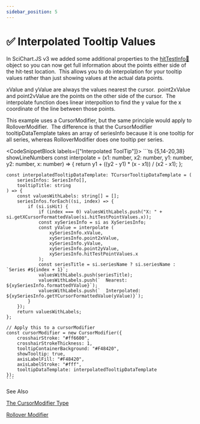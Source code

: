 ```yaml
---
sidebar_position: 5
---
```


# ✅ Interpolated Tooltip Values

In SciChart.JS v3 we added some additional properties to the [hitTestInfo:blue_book:](https://www.scichart.com/documentation/js/current/typedoc/classes/hittestinfo.html) object so you can now get full information about the points either side of the hit-test location.  This allows you to do interpolation for your tooltip values rather than just showing values at the actual data points. 

xValue and yValue are always the values nearest the cursor.  point2xValue and point2vValue are the points on the other side of the cursor.  The interpolate function does linear interpoltion to find the y value for the x coordinate of the line between those points.

This example uses a CursorModifier, but the same principle would apply to RolloverModifier.  The difference is that the CursorModifier tooltipDataTemplate takes an array of seriesInfo because it is one tooltip for all series, whereas RolloverModifier does one tooltip per series.

<CodeSnippetBlock labels={["Interpolated ToolTip"]}>
    ```ts {5,14-20,38} showLineNumbers
    const interpolate = (x1: number, x2: number, y1: number, y2: number, x: number) => {
        return y1 + ((y2 - y1) * (x - x1)) / (x2 - x1);
    };

    const interpolatedTooltipDataTemplate: TCursorTooltipDataTemplate = (
        seriesInfos: SeriesInfo[],
        tooltipTitle: string
    ) => {
        const valuesWithLabels: string[] = [];
        seriesInfos.forEach((si, index) => {
            if (si.isHit) {
                if (index === 0) valuesWithLabels.push("X: " + si.getXCursorFormattedValue(si.hitTestPointValues.x));
                const xySeriesInfo = si as XySeriesInfo;
                const yValue = interpolate (
                    xySeriesInfo.xValue,
                    xySeriesInfo.point2xValue,
                    xySeriesInfo.yValue,
                    xySeriesInfo.point2yValue,
                    xySeriesInfo.hitTestPointValues.x
                );
                const seriesTitle = si.seriesName ? si.seriesName : `Series #${index + 1}`;
                valuesWithLabels.push(seriesTitle);
                valuesWithLabels.push(`  Nearest: ${xySeriesInfo.formattedYValue}`);
                valuesWithLabels.push(`  Interpolated: ${xySeriesInfo.getYCursorFormattedValue(yValue)}`);
            }
        });
        return valuesWithLabels;
    };

    // Apply this to a cursorModifier
    const cursorModifier = new CursorModifier({
        crosshairStroke: "#ff6600",
        crosshairStrokeThickness: 1,
        tooltipContainerBackground: "#F48420",
        showTooltip: true,
        axisLabelFill: "#F48420",
        axisLabelStroke: "#fff",
        tooltipDataTemplate: interpolatedTooltipDataTemplate 
    });
    ```
</CodeSnippetBlock>

<CenteredImageWrapper
    src="/images/interpolatedTooltip.gif"
/>

See Also

[The CursorModifier Type](/docs/2d-charts/chart-modifier-api/cursor-modifier/cursor-modifier-overview)

[Rollover Modifier](/docs/2d-charts/chart-modifier-api/rollover-modifier)
